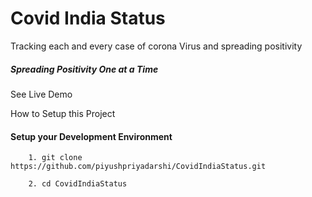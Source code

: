 # Covid India Status

Tracking each and every case of corona Virus and spreading positivity

##### Spreading Positivity One at a Time

See Live Demo

How to Setup this Project

#### Setup your Development Environment

```
    1. git clone https://github.com/piyushpriyadarshi/CovidIndiaStatus.git

    2. cd CovidIndiaStatus

```

